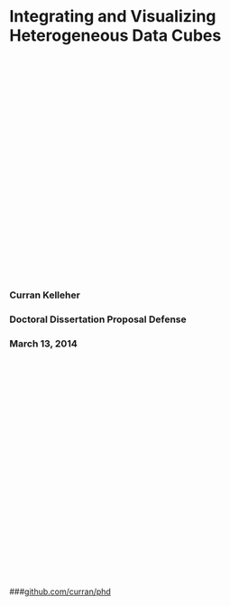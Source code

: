 <div style="height: 10%"></div>

# Integrating and Visualizing Heterogeneous Data Cubes

<div style="height: 10%"></div>

### Curran Kelleher
### Doctoral Dissertation Proposal Defense
### March 13, 2014

<div style="height: 10%"></div>

###[github.com/curran/phd](https://github.com/curran/phd)
